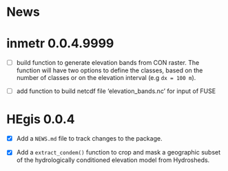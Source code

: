 News
================

<!-- NEWS.md is generated from NEWS.Rmd. Please edit that file -->

# inmetr 0.0.4.9999

  - [ ] build function to generate elevation bands from CON raster. The
    function will have two options to define the classes, based on the
    number of classes or on the elevation interval (e.g `dx = 100 m`).

  - [ ] add function to build netcdf file ‘elevation\_bands.nc’ for
    input of FUSE

# HEgis 0.0.4

  - [x] Add a `NEWS.md` file to track changes to the package.

  - [x] Add a `extract_condem()` function to crop and mask a geographic
    subset of the hydrologically conditioned elevation model from
    Hydrosheds.
